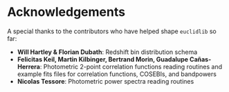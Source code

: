 # Acknowledgements

A special thanks to the contributors who have helped shape `euclidlib` so far:

- **Will Hartley & Florian Dubath**: Redshift bin distribution schema
- **Felicitas Keil, Martin Kilbinger, Bertrand Morin, Guadalupe Cañas-Herrera**: Photometric 2-point correlation functions reading routines and example fits files for correlation functions, COSEBIs, and bandpowers
- **Nicolas Tessore**: Photometric power spectra reading routines


